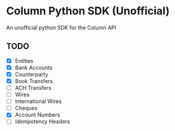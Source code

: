 # Column Python SDK (Unofficial)

An unofficial python SDK for the Column API

## TODO

- [x] Entities
- [x] Bank Accounts
- [x] Counterparty
- [x] Book Transfers
- [ ] ACH Transfers
- [ ] Wires
- [ ] International Wires
- [ ] Cheques
- [x] Account Numbers
- [ ] Idempotency Headers
